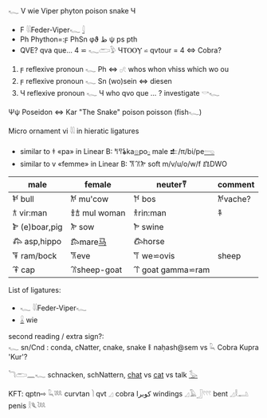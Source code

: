 𓆑 V wie Viper phyton poison snake Ч  

* F 𓇌Feder-Viper𓆑 [𓇋](𓇋)  
* Ph Phython=:ϝ PhSn φϑ ظ ψ ps pth  
* QVE? qva que...  4 ⋍ 𓆑𓂧𓅱  ЧⲦⲞⲞⲨ ⋍ qvtour = 4   ⇔ Cobra?  

1.  ϝ reflexive pronoun 𓆑 Ph ⇔ 𓊪𓏲 whos whon vhiss which wo ou  
2. ϝ reflexive pronoun 𓆑 Sn (wo)sein ⇔ diesen  
3. Ч reflexive pronoun 𓆑 Ч who qvo que ... ? investigate 𓎡𓆑  

Ψψ Poseidon ⇔ Kar "The Snake" poison poisson (fish𓆑)  

Micro ornament vi 𓇌 in hieratic ligatures  
* similar to 𐀞 «pa» in Linear B: 𐀡𐀰𐂓ka[𓊖](𓊖)po[𓊪](𓊪) male 𒉺/π/bi/pe[𓂸](𓂸)  
* similar to v «femme» in Linear B: 𐂆𐂈𐂊  soft m/v/u/o/w/f 𐁄DWO  

male|female|neuter𐀙|comment  
-----|----|----|---  
𐂍 bull|𐂌 mu'cow|𐀘 bos|𐂌vache?  
𐂀 vir:man|𐁑𐂁 mul woman|𐀪rin:man|𐁐  
𐂋 (e)boar,pig|𐂊 sow|𐁂 swine|  
𐂅 asp,hippo|𐂄mare[马](马)|𐂃horse|  
𐂇 ram/bock|𐂆eve|𐀥 we⋍ovis|sheep  
𐂉 cap|𐂈sheep-goat|𐁒 goat gamma⋍ram|  

List of ligatures:  
* 𓆑 𓇌Feder-Viper𓆑  
* [𓏇](𓏇) wie  

second reading / extra sign?:  
𓆑 sn/Cnd : conda, cNatter, cnake, snake 𐀟 naḥash@sem vs 𓆗 Cobra Kupra 'Kur'?  

𓆓𓂧𓈖𓆑 schnacken, schNattern, [chat](chat) vs [cat](cat) vs talk [𓅭](𓅭)  

KFT: qptn⇨ 𓆗𓆚 curvtan 𓌙 qvt 𓈎  cobra كوبرا  windings 𓈎𓄿𓃀𓍢𓍢𓍢 bent 𓈎𓎛𓂢 penis 𓎛𓆰𓆙  